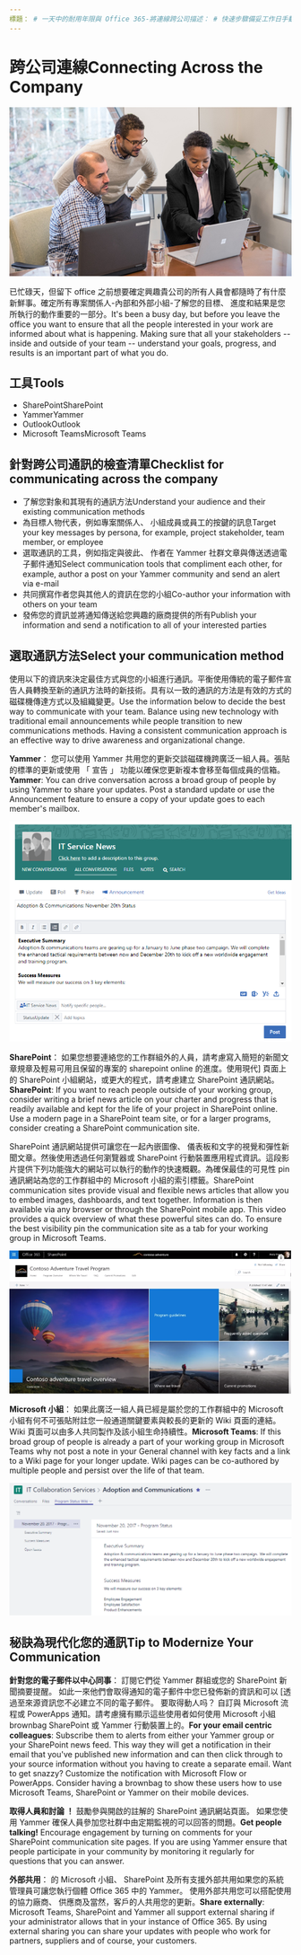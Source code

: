 ```yaml
---
標題： # 一天中的耐用年限與 Office 365-將連線跨公司描述： # 快速步驟備妥工作日手動在 Office 365 作者: {github 識別碼} # karuanag ms.author: {毫秒別名} # karuanag ms.date: {@date}          # 02/01/2019 ms.topic： 快速入門 # 用法
---
```


# <a name="connecting-across-the-company"></a><span data-ttu-id="6e293-102">跨公司連線</span><span class="sxs-lookup"><span data-stu-id="6e293-102">Connecting Across the Company</span></span>

![連線 visual](media/ditl_crosscompany.png)

<span data-ttu-id="6e293-p101">已忙碌天，但留下 office 之前想要確定興趣貴公司的所有人員會都隨時了有什麼新鮮事。確定所有專案關係人-內部和外部小組-了解您的目標、 進度和結果是您所執行的動作重要的一部分。</span><span class="sxs-lookup"><span data-stu-id="6e293-p101">It's been a busy day, but before you leave the office you want to ensure that all the people interested in your work are informed about what is happening. Making sure that all your stakeholders -- inside and outside of your team -- understand your goals, progress, and results is an important part of what you do.</span></span>  

## <a name="tools"></a><span data-ttu-id="6e293-106">工具</span><span class="sxs-lookup"><span data-stu-id="6e293-106">Tools</span></span>
- <span data-ttu-id="6e293-107">SharePoint</span><span class="sxs-lookup"><span data-stu-id="6e293-107">SharePoint</span></span>
- <span data-ttu-id="6e293-108">Yammer</span><span class="sxs-lookup"><span data-stu-id="6e293-108">Yammer</span></span>
- <span data-ttu-id="6e293-109">Outlook</span><span class="sxs-lookup"><span data-stu-id="6e293-109">Outlook</span></span>
- <span data-ttu-id="6e293-110">Microsoft Teams</span><span class="sxs-lookup"><span data-stu-id="6e293-110">Microsoft Teams</span></span> 

## <a name="checklist-for-communicating-across-the-company"></a><span data-ttu-id="6e293-111">針對跨公司通訊的檢查清單</span><span class="sxs-lookup"><span data-stu-id="6e293-111">Checklist for communicating across the company</span></span>
- <span data-ttu-id="6e293-112">了解您對象和其現有的通訊方法</span><span class="sxs-lookup"><span data-stu-id="6e293-112">Understand your audience and their existing communication methods</span></span>
- <span data-ttu-id="6e293-113">為目標人物代表，例如專案關係人、 小組成員或員工的按鍵的訊息</span><span class="sxs-lookup"><span data-stu-id="6e293-113">Target your key messages by persona, for example, project stakeholder, team member, or employee</span></span>
- <span data-ttu-id="6e293-114">選取通訊的工具，例如指定與彼此、 作者在 Yammer 社群文章與傳送透過電子郵件通知</span><span class="sxs-lookup"><span data-stu-id="6e293-114">Select communication tools that compliment each other, for example, author a post on your Yammer community and send an alert via e-mail</span></span> 
- <span data-ttu-id="6e293-115">共同撰寫作者您與其他人的資訊在您的小組</span><span class="sxs-lookup"><span data-stu-id="6e293-115">Co-author your information with others on your team</span></span>
- <span data-ttu-id="6e293-116">發佈您的資訊並將通知傳送給您興趣的廠商提供的所有</span><span class="sxs-lookup"><span data-stu-id="6e293-116">Publish your information and send a notification to all of your interested parties</span></span> 
 
## <a name="select-your-communication-method"></a><span data-ttu-id="6e293-117">選取通訊方法</span><span class="sxs-lookup"><span data-stu-id="6e293-117">Select your communication method</span></span>
<span data-ttu-id="6e293-p102">使用以下的資訊來決定最佳方式與您的小組進行通訊。平衡使用傳統的電子郵件宣告人員轉換至新的通訊方法時的新技術。具有以一致的通訊的方法是有效的方式的磁碟機傳達方式以及組織變更。</span><span class="sxs-lookup"><span data-stu-id="6e293-p102">Use the information below to decide the best way to communicate with your team. Balance using new technology with traditional email announcements while people transition to new communications methods. Having a consistent communication approach is an effective way to drive awareness and organizational change.</span></span> 

<span data-ttu-id="6e293-p103">**Yammer**： 您可以使用 Yammer 共用您的更新交談磁碟機跨廣泛一組人員。張貼的標準的更新或使用 「 宣告 」 功能以確保您更新複本會移至每個成員的信箱。</span><span class="sxs-lookup"><span data-stu-id="6e293-p103">**Yammer**: You can drive conversation across a broad group of people by using Yammer to share your updates. Post a standard update or use the Announcement feature to ensure a copy of your update goes to each member's mailbox.</span></span> 

![張貼社交媒體](media/ditl_IT-Service-News.png)

<span data-ttu-id="6e293-p104">**SharePoint**： 如果您想要連絡您的工作群組外的人員，請考慮寫入簡短的新聞文章規章及輕易可用且保留的專案的 sharepoint online 的進度。使用現代] 頁面上的 SharePoint 小組網站，或更大的程式，請考慮建立 SharePoint 通訊網站。</span><span class="sxs-lookup"><span data-stu-id="6e293-p104">**SharePoint**: If you want to reach people outside of your  working group, consider writing a brief news article on your charter and progress that is readily available and kept for the life of your project in SharePoint online. Use a modern page in a SharePoint team site, or for a larger programs, consider creating a SharePoint communication site.</span></span> 

<span data-ttu-id="6e293-p105">SharePoint 通訊網站提供可讓您在一起內嵌圖像、 儀表板和文字的視覺和彈性新聞文章。然後使用透過任何瀏覽器或 SharePoint 行動裝置應用程式資訊。這段影片提供下列功能強大的網站可以執行的動作的快速概觀。為確保最佳的可見性 pin 通訊網站為您的工作群組中的 Microsoft 小組的索引標籤。</span><span class="sxs-lookup"><span data-stu-id="6e293-p105">SharePoint communication sites provide visual and flexible news articles that allow you to embed images, dashboards, and text together. Information is then available via any browser or through the SharePoint mobile app. This video provides a quick overview of what these powerful sites can do. To ensure the best visibility pin the communication site as a tab for your working group in Microsoft Teams.</span></span>

![範例通訊網站 sharepoint online](media/ditl_Comm-Site.png)

<span data-ttu-id="6e293-p106">**Microsoft 小組**： 如果此廣泛一組人員已經是屬於您的工作群組中的 Microsoft 小組有何不可張貼附註您一般通道關鍵要素與較長的更新的 Wiki 頁面的連結。 Wiki 頁面可以由多人共同製作及該小組生命持續性。</span><span class="sxs-lookup"><span data-stu-id="6e293-p106">**Microsoft Teams**:  If this broad group of people is already a part of your working group in Microsoft Teams why not post a note in your General channel with key facts and a link to a Wiki page for your longer update.  Wiki pages can be co-authored by multiple people and persist over the life of that team.</span></span> 

![Wiki 頁面中的 Microsoft 小組的螢幕擷取畫面](media/ditl_Teams-Wiki.png)

## <a name="tip-to-modernize-your-communication"></a><span data-ttu-id="6e293-134">秘訣為現代化您的通訊</span><span class="sxs-lookup"><span data-stu-id="6e293-134">Tip to Modernize Your Communication</span></span>

<span data-ttu-id="6e293-p107">**針對您的電子郵件以中心同事**： 訂閱它們從 Yammer 群組或您的 SharePoint 新聞摘要提醒。 如此一來他們會取得通知的電子郵件中您已發佈新的資訊和可以 [透過至來源資訊您不必建立不同的電子郵件。 要取得動人吗？ 自訂與 Microsoft 流程或 PowerApps 通知。請考慮擁有顯示這些使用者如何使用 Microsoft 小組 brownbag SharePoint 或 Yammer 行動裝置上的。</span><span class="sxs-lookup"><span data-stu-id="6e293-p107">**For your email centric colleagues**: Subscribe them to alerts from either your Yammer group or your SharePoint news feed.  This way they will get a notification in their email that you've published new information and can then click through to your source information without you having to create a separate email.  Want to get snazzy?  Customize the notification with Microsoft Flow or PowerApps. Consider having a brownbag to show these users how to use Microsoft Teams, SharePoint or Yammer on their mobile devices.</span></span> 

<span data-ttu-id="6e293-p108">**取得人員和討論 ！** 鼓勵參與開啟的註解的 SharePoint 通訊網站頁面。 如果您使用 Yammer 確保人員參加您社群中由定期監視的可以回答的問題。</span><span class="sxs-lookup"><span data-stu-id="6e293-p108">**Get people talking!** Encourage engagement by turning on comments for your SharePoint communication site pages.  If you are using Yammer ensure that people participate in your community by monitoring it regularly for questions that you can answer.</span></span> 

<span data-ttu-id="6e293-p109">**外部共用**： 的 Microsoft 小組、 SharePoint 及所有支援外部共用如果您的系統管理員可讓您執行個體 Office 365 中的 Yammer。 使用外部共用您可以搭配使用的協力廠商、 供應商及當然，客戶的人共用您的更新。</span><span class="sxs-lookup"><span data-stu-id="6e293-p109">**Share externally**:  Microsoft Teams, SharePoint and Yammer all support external sharing if your administrator allows that in your instance of Office 365.  By using external sharing you can share your updates with people who work for partners, suppliers and of course, your customers.</span></span>
